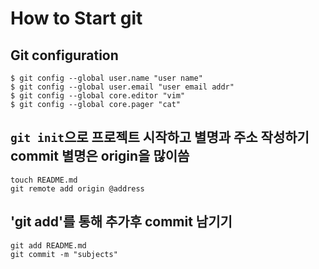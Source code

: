 # How to Start git

## Git configuration

```shell
$ git config --global user.name "user name"
$ git config --global user.email "user email addr"
$ git config --global core.editor "vim"
$ git config --global core.pager "cat"
```

## `git init`으로 프로젝트 시작하고 별명과 주소 작성하기 commit 별명은 origin을 많이씀

```shell
touch README.md
git remote add origin @address
```

## 'git add'를 통해 추가후 commit 남기기

```shell
git add README.md
git commit -m "subjects"
```

